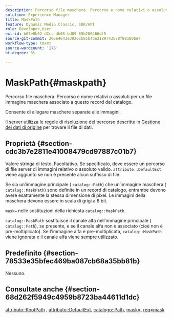 ```yaml
---
description: Percorso file maschera. Percorso e nome relativi o assoluti per un file immagine maschera associato a questo record del catalogo.
solution: Experience Manager
title: MaskPath
feature: Dynamic Media Classic, SDK/API
role: Developer,User
exl-id: b67e0b62-d2cc-4b05-bd09-65b206466df5
source-git-commit: 206e4643e3926cb85b4be2189743578f88180be7
workflow-type: tm+mt
source-wordcount: '176'
ht-degree: 3%

---
```


# MaskPath{#maskpath}

Percorso file maschera. Percorso e nome relativi o assoluti per un file immagine maschera associato a questo record del catalogo.

Consente di allegare maschere separate alle immagini.

Il server utilizza le regole di risoluzione del percorso descritte in [Gestione dei dati di origine](/help/aem-is-ir-api/is-api/image-serving-api-ref/c-configuration-and-administration/c-configuration-and-administration.md) per trovare il file di dati.

## Proprietà {#section-cdc3b7e2811e41008479cd97887c01b7}

Valore stringa di testo. Facoltativo. Se specificato, deve essere un percorso di file server di immagini relativo o assoluto valido. `attribute::DefaultExt` viene aggiunto se non è presente alcun suffisso di file.

Se sia un’immagine principale ( `catalog::Path`) che un’immagine maschera ( `catalog::MaskPath`) sono definite in un record di catalogo, entrambe devono avere esattamente la stessa dimensione di pixel. Le immagini della maschera devono essere in scala di grigi a 8 bit.

`mask=` nelle sostituzioni della richiesta  `catalog::MaskPath`.

`catalog::MaskPath` sostituisce il canale alfa nell’immagine principale (  `catalog::Path`), se presente, e se il canale alfa non è associato (cioè non è pre-moltiplicato). Se l&#39;immagine alfa è pre-moltiplicata, `catalog::MaskPath` viene ignorata e il canale alfa viene sempre utilizzato.

## Predefinito {#section-78533e35bfec469ba087cb68a35bb81b}

Nessuno.

## Consultate anche {#section-68d262f5949c4959b8723ba44611d1dc}

[attributo::RootPath](/help/aem-is-ir-api/is-api/image-catalog/image-serving-api-ref/c-image-catalog-reference/c-attributes-reference/r-rootpath.md) ,  [attributo::DefaultExt](/help/aem-is-ir-api/is-api/image-catalog/image-serving-api-ref/c-image-catalog-reference/c-attributes-reference/r-defaultext.md),  [catalogo::Path](../../../../../../is-api/image-catalog/image-serving-api-ref/c-image-catalog-reference/c-image-svg-data-reference/c-image-data-reference/r-path-cat.md#reference-306afcaff172440ca81b85da8d78213c),  [mask=](/help/aem-is-ir-api/is-api/http-ref/image-serving-api-ref/c-http-protocol-reference/c-command-reference/r-mask.md),  [req=mask](/help/aem-is-ir-api/is-api/http-ref/image-serving-api-ref/c-http-protocol-reference/c-command-reference/r-req/r-req.md)
